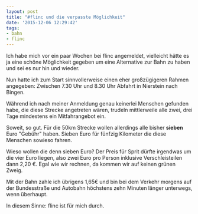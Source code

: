 ```yaml
---
layout: post
title: "#flinc und die verpasste Möglichkeit"
date: '2015-12-06 12:29:42'
tags:
- bahn
- flinc
---
```


Ich habe mich vor ein paar Wochen bei flinc angemeldet, vielleicht hätte es ja eine schöne Möglichkeit gegeben um eine Alternative zur Bahn zu haben und sei es nur hin und wieder.

Nun hatte ich zum Start sinnvollerweise einen eher großzügigeren Rahmen angegeben: Zwischen 7.30 Uhr und 8.30 Uhr Abfahrt in Nierstein nach Bingen.

Während ich nach meiner Anmeldung genau keinerlei Menschen gefunden habe, die diese Strecke angetreten wären, trudeln mittlerweile alle zwei, drei Tage mindestens ein Mitfahrangebot ein.

Soweit, so gut. Für die 50km Strecke wollen allerdings alle bisher **sieben** Euro "Gebühr" haben. Sieben Euro für fünfzig Kilometer die diese Menschen sowieso fahren.

Wieso wollen die denn sieben Euro? Der Preis für Sprit dürfte irgendwas um die vier Euro liegen, also zwei Euro pro Person inklusive Verschleisteilen dann 2,20 €. Egal wie wir rechnen, da kommen wir auf keinen grünen Zweig.

Mit der Bahn zahle ich übrigens 1,65€ und bin bei dem Verkehr morgens auf der Bundesstraße und Autobahn höchstens zehn Minuten länger unterwegs, wenn überhaupt.

In diesem Sinne: flinc ist für mich durch.